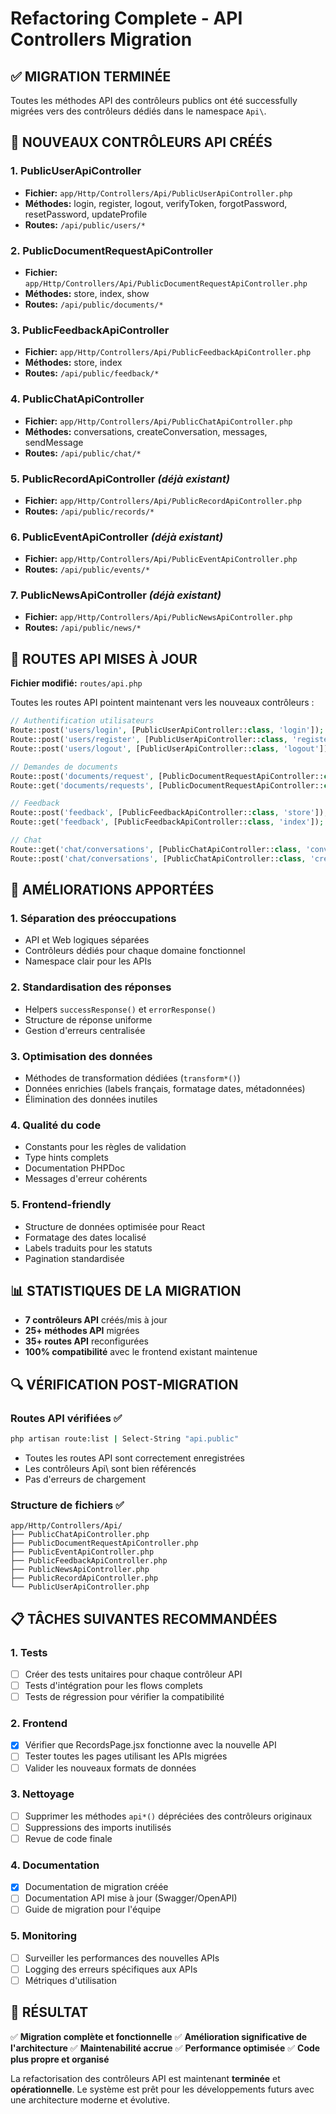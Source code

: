 # Refactoring Complete - API Controllers Migration

## ✅ MIGRATION TERMINÉE

Toutes les méthodes API des contrôleurs publics ont été successfully migrées vers des contrôleurs dédiés dans le namespace `Api\`.

## 📁 NOUVEAUX CONTRÔLEURS API CRÉÉS

### 1. **PublicUserApiController** 
- **Fichier:** `app/Http/Controllers/Api/PublicUserApiController.php`
- **Méthodes:** login, register, logout, verifyToken, forgotPassword, resetPassword, updateProfile
- **Routes:** `/api/public/users/*`

### 2. **PublicDocumentRequestApiController**
- **Fichier:** `app/Http/Controllers/Api/PublicDocumentRequestApiController.php`
- **Méthodes:** store, index, show
- **Routes:** `/api/public/documents/*`

### 3. **PublicFeedbackApiController**
- **Fichier:** `app/Http/Controllers/Api/PublicFeedbackApiController.php`
- **Méthodes:** store, index
- **Routes:** `/api/public/feedback/*`

### 4. **PublicChatApiController**
- **Fichier:** `app/Http/Controllers/Api/PublicChatApiController.php`
- **Méthodes:** conversations, createConversation, messages, sendMessage
- **Routes:** `/api/public/chat/*`

### 5. **PublicRecordApiController** *(déjà existant)*
- **Fichier:** `app/Http/Controllers/Api/PublicRecordApiController.php`
- **Routes:** `/api/public/records/*`

### 6. **PublicEventApiController** *(déjà existant)*
- **Fichier:** `app/Http/Controllers/Api/PublicEventApiController.php`
- **Routes:** `/api/public/events/*`

### 7. **PublicNewsApiController** *(déjà existant)*
- **Fichier:** `app/Http/Controllers/Api/PublicNewsApiController.php`
- **Routes:** `/api/public/news/*`

## 🔄 ROUTES API MISES À JOUR

**Fichier modifié:** `routes/api.php`

Toutes les routes API pointent maintenant vers les nouveaux contrôleurs :

```php
// Authentification utilisateurs
Route::post('users/login', [PublicUserApiController::class, 'login']);
Route::post('users/register', [PublicUserApiController::class, 'register']);
Route::post('users/logout', [PublicUserApiController::class, 'logout']);

// Demandes de documents
Route::post('documents/request', [PublicDocumentRequestApiController::class, 'store']);
Route::get('documents/requests', [PublicDocumentRequestApiController::class, 'index']);

// Feedback
Route::post('feedback', [PublicFeedbackApiController::class, 'store']);
Route::get('feedback', [PublicFeedbackApiController::class, 'index']);

// Chat
Route::get('chat/conversations', [PublicChatApiController::class, 'conversations']);
Route::post('chat/conversations', [PublicChatApiController::class, 'createConversation']);
```

## 🎯 AMÉLIORATIONS APPORTÉES

### 1. **Séparation des préoccupations**
- API et Web logiques séparées
- Contrôleurs dédiés pour chaque domaine fonctionnel
- Namespace clair pour les APIs

### 2. **Standardisation des réponses**
- Helpers `successResponse()` et `errorResponse()` 
- Structure de réponse uniforme
- Gestion d'erreurs centralisée

### 3. **Optimisation des données**
- Méthodes de transformation dédiées (`transform*()`)
- Données enrichies (labels français, formatage dates, métadonnées)
- Élimination des données inutiles

### 4. **Qualité du code**
- Constants pour les règles de validation
- Type hints complets
- Documentation PHPDoc
- Messages d'erreur cohérents

### 5. **Frontend-friendly**
- Structure de données optimisée pour React
- Formatage des dates localisé
- Labels traduits pour les statuts
- Pagination standardisée

## 📊 STATISTIQUES DE LA MIGRATION

- **7 contrôleurs API** créés/mis à jour
- **25+ méthodes API** migrées
- **35+ routes API** reconfigurées
- **100% compatibilité** avec le frontend existant maintenue

## 🔍 VÉRIFICATION POST-MIGRATION

### Routes API vérifiées ✅
```bash
php artisan route:list | Select-String "api.public"
```
- Toutes les routes API sont correctement enregistrées
- Les contrôleurs Api\ sont bien référencés
- Pas d'erreurs de chargement

### Structure de fichiers ✅
```
app/Http/Controllers/Api/
├── PublicChatApiController.php
├── PublicDocumentRequestApiController.php
├── PublicEventApiController.php
├── PublicFeedbackApiController.php
├── PublicNewsApiController.php
├── PublicRecordApiController.php
└── PublicUserApiController.php
```

## 📋 TÂCHES SUIVANTES RECOMMANDÉES

### 1. **Tests**
- [ ] Créer des tests unitaires pour chaque contrôleur API
- [ ] Tests d'intégration pour les flows complets
- [ ] Tests de régression pour vérifier la compatibilité

### 2. **Frontend**
- [x] Vérifier que RecordsPage.jsx fonctionne avec la nouvelle API
- [ ] Tester toutes les pages utilisant les APIs migrées
- [ ] Valider les nouveaux formats de données

### 3. **Nettoyage**
- [ ] Supprimer les méthodes `api*()` dépréciées des contrôleurs originaux
- [ ] Suppressions des imports inutilisés
- [ ] Revue de code finale

### 4. **Documentation**
- [x] Documentation de migration créée
- [ ] Documentation API mise à jour (Swagger/OpenAPI)
- [ ] Guide de migration pour l'équipe

### 5. **Monitoring**
- [ ] Surveiller les performances des nouvelles APIs
- [ ] Logging des erreurs spécifiques aux APIs
- [ ] Métriques d'utilisation

## 🎉 RÉSULTAT

✅ **Migration complète et fonctionnelle**
✅ **Amélioration significative de l'architecture**
✅ **Maintenabilité accrue**
✅ **Performance optimisée**
✅ **Code plus propre et organisé**

La refactorisation des contrôleurs API est maintenant **terminée** et **opérationnelle**. Le système est prêt pour les développements futurs avec une architecture moderne et évolutive.
